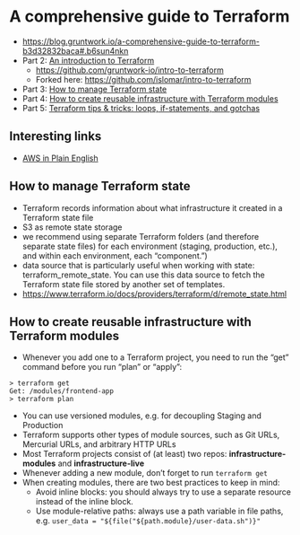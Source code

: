# A comprehensive guide to Terraform

* https://blog.gruntwork.io/a-comprehensive-guide-to-terraform-b3d32832baca#.b6sun4nkn
* Part 2: [An introduction to Terraform](https://blog.gruntwork.io/an-introduction-to-terraform-f17df9c6d180)
    - https://github.com/gruntwork-io/intro-to-terraform
    - Forked here: https://github.com/islomar/intro-to-terraform
* Part 3: [How to manage Terraform state](https://blog.gruntwork.io/how-to-manage-terraform-state-28f5697e68fa)
* Part 4: [How to create reusable infrastructure with Terraform modules](https://blog.gruntwork.io/how-to-create-reusable-infrastructure-with-terraform-modules-25526d65f73d)
* Part 5: [Terraform tips & tricks: loops, if-statements, and gotchas](https://blog.gruntwork.io/terraform-tips-tricks-loops-if-statements-and-gotchas-f739bbae55f9)


## Interesting links
* [AWS in Plain English](https://www.expeditedssl.com/aws-in-plain-english)


## How to manage Terraform state
* Terraform records information about what infrastructure it created in a Terraform state file
* S3 as remote state storage
* we recommend using separate Terraform folders (and therefore separate state files) for each environment (staging, production, etc.), and within each environment, each “component.”)
* data source that is particularly useful when working with state: terraform_remote_state. You can use this data source to fetch the Terraform state file stored by another set of templates.
* https://www.terraform.io/docs/providers/terraform/d/remote_state.html

## How to create reusable infrastructure with Terraform modules
* Whenever you add one to a Terraform project, you need to run the “get” command before you run “plan” or “apply”:
```
> terraform get
Get: /modules/frontend-app
> terraform plan
```
* You can use versioned modules, e.g. for decoupling Staging and Production
* Terraform supports other types of module sources, such as Git URLs, Mercurial URLs, and arbitrary HTTP URLs
* Most Terraform projects consist of (at least) two repos: **infrastructure-modules** and **infrastructure-live**
* Whenever adding a new module, don’t forget to run `terraform get`
* When creating modules, there are two best practices to keep in mind:
  - Avoid inline blocks: you should always try to use a separate resource instead of the inline block.
  - Use module-relative paths: always use a path variable in file paths, e.g. `user_data = "${file("${path.module}/user-data.sh")}"`
